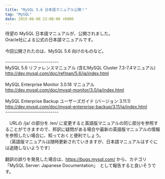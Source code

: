 ```yaml
---
title: "MySQL 5.6 日本語マニュアル公開！"
tag: "MySQL"
date: 2015-06-08 22:00:00 +0900
---
```


待望の MySQL 日本語マニュアルが、公開されました。<br>
Oracle社による公式の日本語マニュアルです。<br>
<br>
今回公開されたのは、MySQL 5.6 向けのものなど。<br>
<br>
---------------------------<br>
MySQL 5.6 リファレンスマニュアル (含むMySQL Cluster 7.3-7.4マニュアル)<br>
 http://dev.mysql.com/doc/refman/5.6/ja/index.html<br>
<br>
MySQL Enterprise Monitor 3.0.18 マニュアル<br>
 http://dev.mysql.com/doc/mysql-monitor/3.0/ja/index.html<br>
<br>
MySQL Enterprise Backup ユーザーズガイド (バージョン 3.11.1)<br>
 http://dev.mysql.com/doc/mysql-enterprise-backup/3.11/ja/index.html<br>
---------------------------<br>
<br>
　URLの /ja/ の部分を /en/ に変更すると英語版マニュアルの同じ部分を参照することができますので、邦訳に疑問がある場合や最新の英語版マニュアルの情報を参照したい場合に、知っておくと便利でしょう。<br>
　（英語版マニュアルは随時更新されていきますが、日本語マニュアルはすぐには追随しないようです）<br>
<br>
翻訳の誤りを発見した場合は、https://bugs.mysql.com/ から、カテゴリ「MySQL Server: Japanese Documentation」　として報告すると良いそうです。<br>
<br>
<br>
<br>
<br>
<br>
<br>
<br>
<br>
